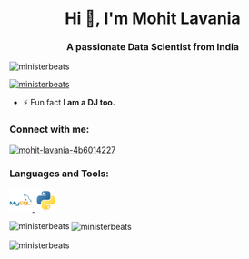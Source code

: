 <h1 align="center">Hi 👋, I'm Mohit Lavania</h1>
<h3 align="center">A passionate Data Scientist from India</h3>

<p align="left"> <img src="https://komarev.com/ghpvc/?username=ministerbeats&label=Profile%20views&color=0e75b6&style=flat" alt="ministerbeats" /> </p>

<p align="left"> <a href="https://github.com/ryo-ma/github-profile-trophy"><img src="https://github-profile-trophy.vercel.app/?username=ministerbeats" alt="ministerbeats" /></a> </p>

- ⚡ Fun fact **I am a DJ too.**

<h3 align="left">Connect with me:</h3>
<p align="left">
<a href="https://linkedin.com/in/mohit-lavania-4b6014227" target="blank"><img align="center" src="https://raw.githubusercontent.com/rahuldkjain/github-profile-readme-generator/master/src/images/icons/Social/linked-in-alt.svg" alt="mohit-lavania-4b6014227" height="30" width="40" /></a>
</p>

<h3 align="left">Languages and Tools:</h3>
<p align="left"> <a href="https://www.mysql.com/" target="_blank" rel="noreferrer"> <img src="https://raw.githubusercontent.com/devicons/devicon/master/icons/mysql/mysql-original-wordmark.svg" alt="mysql" width="40" height="40"/> </a> <a href="https://www.python.org" target="_blank" rel="noreferrer"> <img src="https://raw.githubusercontent.com/devicons/devicon/master/icons/python/python-original.svg" alt="python" width="40" height="40"/> </a> </p>

<p><img align="left" src="https://github-readme-stats.vercel.app/api/top-langs?username=ministerbeats&show_icons=true&locale=en&layout=compact" alt="ministerbeats" /></p>

<p>&nbsp;<img align="center" src="https://github-readme-stats.vercel.app/api?username=ministerbeats&show_icons=true&locale=en" alt="ministerbeats" /></p>

<p><img align="center" src="https://github-readme-streak-stats.herokuapp.com/?user=ministerbeats&" alt="ministerbeats" /></p>



